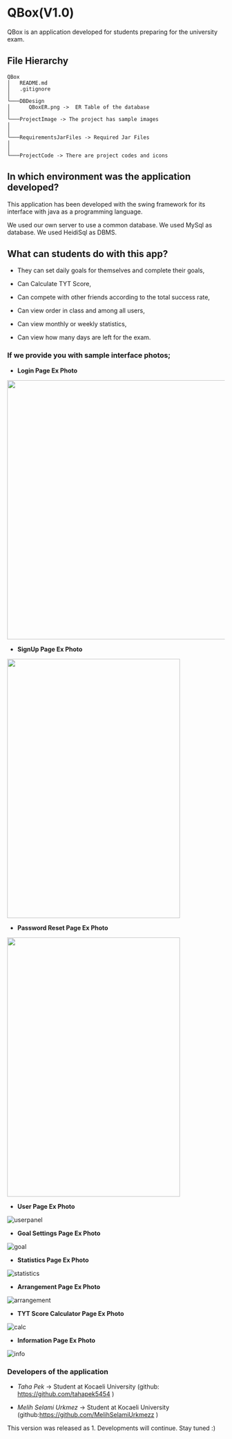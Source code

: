 <h1> QBox(V1.0) </h1>


QBox is an application developed for students preparing for the university exam.

## File Hierarchy

```
QBox
│   README.md 
│   .gitignore 
│
└───DBDesign
│      QBoxER.png ->  ER Table of the database
│     
└───ProjectImage -> The project has sample images   
│  
│  
└───RequirementsJarFiles -> Required Jar Files       
│       
│   
└───ProjectCode -> There are project codes and icons

```



## In which environment was the application developed?

This application has been developed with the swing framework for its interface with java as a programming language.

We used our own server to use a common database. We used MySql as database. We used HeidiSql as DBMS.



## What can students do with this app?

+ They can set daily goals for themselves and complete their goals,

+ Can Calculate TYT Score,

+ Can compete with other friends according to the total success rate,

+ Can view order in class and among all users,

+ Can view monthly or weekly statistics,

+ Can view how many days are left for the exam.

### If we provide you with sample interface photos;

+ **Login Page Ex Photo**

<img src="https://github.com/MelihSelamiUrkmezz/QBox/blob/master/ProjectImage/Login.png" width="1000" height="600">

+ **SignUp Page Ex Photo**

<img src="https://github.com/MelihSelamiUrkmezz/QBox/blob/master/ProjectImage/register.png" width="400" height="600">

+ **Password Reset Page Ex Photo**

<img src="https://github.com/MelihSelamiUrkmezz/QBox/blob/master/ProjectImage/passreset.png" width="400" height="600">

+ **User Page Ex Photo**

![userpanel](https://github.com/MelihSelamiUrkmezz/QBox/blob/master/ProjectImage/userpanel.png)

+ **Goal Settings Page Ex Photo**

![goal](https://github.com/MelihSelamiUrkmezz/QBox/blob/master/ProjectImage/Target.png)

+ **Statistics Page Ex Photo**

![statistics](https://github.com/MelihSelamiUrkmezz/QBox/blob/master/ProjectImage/statistics.png)

+ **Arrangement Page Ex Photo**

![arrangement](https://github.com/MelihSelamiUrkmezz/QBox/blob/master/ProjectImage/arrangement.png)

+ **TYT Score Calculator Page Ex Photo**

![calc](https://github.com/MelihSelamiUrkmezz/QBox/blob/master/ProjectImage/calculator.png)

+ **Information Page Ex Photo**

![info](https://github.com/MelihSelamiUrkmezz/QBox/blob/master/ProjectImage/information.png)

### Developers of the application

+ *Taha Pek* -> Student at Kocaeli University (github: https://github.com/tahapek5454 )

+ *Melih Selami Urkmez* -> Student at Kocaeli University (github:https://github.com/MelihSelamiUrkmezz )


This version was released as 1. Developments will continue. Stay tuned :)

